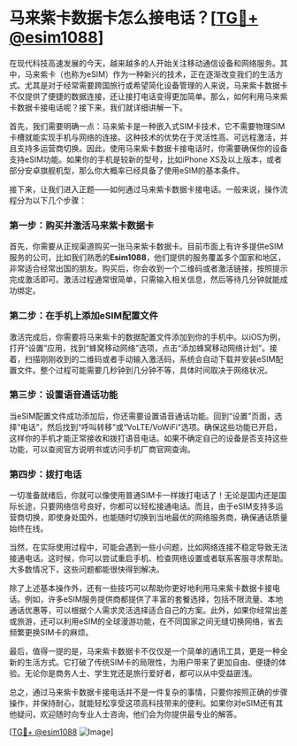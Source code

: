 # 马来紫卡数据卡怎么接电话？[[TG💪+ @esim1088](https://t.me/s/esim1088)]

在现代科技高速发展的今天，越来越多的人开始关注移动通信设备和网络服务。其中，马来紫卡（也称为eSIM）作为一种新兴的技术，正在逐渐改变我们的生活方式。尤其是对于经常需要跨国旅行或希望简化设备管理的人来说，马来紫卡数据卡不仅提供了便捷的数据连接，还让接打电话变得更加简单。那么，如何利用马来紫卡数据卡接电话呢？接下来，我们就详细讲解一下。

首先，我们需要明确一点：马来紫卡是一种嵌入式SIM卡技术，它不需要物理SIM卡槽就能实现手机与网络的连接。这种技术的优势在于灵活性高、可远程激活，并且支持多运营商切换。因此，使用马来紫卡数据卡接电话时，你需要确保你的设备支持eSIM功能。如果你的手机是较新的型号，比如iPhone XS及以上版本，或者部分安卓旗舰机型，那么你大概率已经具备了使用eSIM的基本条件。

接下来，让我们进入正题——如何通过马来紫卡数据卡接电话。一般来说，操作流程分为以下几个步骤：

### 第一步：购买并激活马来紫卡数据卡

首先，你需要从正规渠道购买一张马来紫卡数据卡。目前市面上有许多提供eSIM服务的公司，比如我们熟悉的**Esim1088**，他们提供的服务覆盖多个国家和地区，非常适合经常出国的朋友。购买后，你会收到一个二维码或者激活链接，按照提示完成激活即可。激活过程通常很简单，只需输入相关信息，然后等待几分钟就能成功绑定。

### 第二步：在手机上添加eSIM配置文件

激活完成后，你需要将马来紫卡的数据配置文件添加到你的手机中。以iOS为例，打开“设置”应用，找到“蜂窝移动网络”选项，点击“添加蜂窝移动网络计划”。接着，扫描刚刚收到的二维码或者手动输入激活码，系统会自动下载并安装eSIM配置文件。整个过程可能需要几秒钟到几分钟不等，具体时间取决于网络状况。

### 第三步：设置语音通话功能

当eSIM配置文件成功添加后，你还需要设置语音通话功能。回到“设置”页面，选择“电话”，然后找到“呼叫转移”或“VoLTE/VoWiFi”选项。确保这些功能已开启，这样你的手机才能正常接收和拨打语音电话。如果不确定自己的设备是否支持这些功能，可以查阅官方说明书或访问手机厂商官网查询。

### 第四步：拨打电话

一切准备就绪后，你就可以像使用普通SIM卡一样拨打电话了！无论是国内还是国际长途，只要网络信号良好，你都可以轻松接通电话。而且，由于eSIM支持多运营商切换，即使身处国外，也能随时切换到当地最优的网络服务商，确保通话质量始终在线。

当然，在实际使用过程中，可能会遇到一些小问题，比如网络连接不稳定导致无法接通电话。这时候，你可以尝试重启手机、检查网络设置或者联系客服寻求帮助。大多数情况下，这些问题都能很快得到解决。

除了上述基本操作外，还有一些技巧可以帮助你更好地利用马来紫卡数据卡接电话。例如，许多eSIM服务提供商都提供了丰富的套餐选择，包括不限流量、本地通话优惠等，可以根据个人需求灵活选择适合自己的方案。此外，如果你经常出差或旅游，还可以利用eSIM的全球漫游功能，在不同国家之间无缝切换网络，省去频繁更换SIM卡的麻烦。

最后，值得一提的是，马来紫卡数据卡不仅仅是一个简单的通讯工具，更是一种全新的生活方式。它打破了传统SIM卡的局限性，为用户带来了更加自由、便捷的体验。无论你是商务人士、学生党还是旅行爱好者，都可以从中受益匪浅。

总之，通过马来紫卡数据卡接电话并不是一件复杂的事情，只要你按照正确的步骤操作，并保持耐心，就能轻松享受这项高科技带来的便利。如果你对eSIM还有其他疑问，欢迎随时向专业人士咨询，他们会为你提供最专业的解答。

[[TG💪+ @esim1088](https://t.me/s/esim1088) ![Image](https://i.postimg.cc/4NQfJmqS/Snipaste-2025-05-13-00-14-12.png)]
